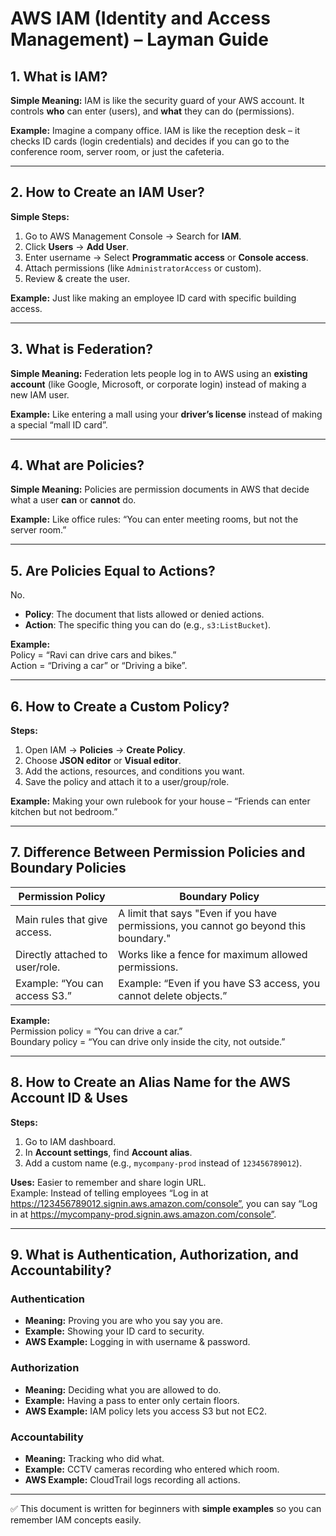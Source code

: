 # AWS IAM (Identity and Access Management) – Layman Guide

## 1. What is IAM?
**Simple Meaning:** IAM is like the security guard of your AWS account. It controls **who** can enter (users), and **what** they can do (permissions).

**Example:** Imagine a company office. IAM is like the reception desk – it checks ID cards (login credentials) and decides if you can go to the conference room, server room, or just the cafeteria.

---

## 2. How to Create an IAM User?
**Simple Steps:**
1. Go to AWS Management Console → Search for **IAM**.
2. Click **Users** → **Add User**.
3. Enter username → Select **Programmatic access** or **Console access**.
4. Attach permissions (like `AdministratorAccess` or custom).
5. Review & create the user.

**Example:** Just like making an employee ID card with specific building access.

---

## 3. What is Federation?
**Simple Meaning:** Federation lets people log in to AWS using an **existing account** (like Google, Microsoft, or corporate login) instead of making a new IAM user.

**Example:** Like entering a mall using your **driver’s license** instead of making a special “mall ID card”.

---

## 4. What are Policies?
**Simple Meaning:** Policies are permission documents in AWS that decide what a user **can** or **cannot** do.

**Example:** Like office rules: “You can enter meeting rooms, but not the server room.”

---

## 5. Are Policies Equal to Actions?
No.  
- **Policy**: The document that lists allowed or denied actions.  
- **Action**: The specific thing you can do (e.g., `s3:ListBucket`).

**Example:**  
Policy = “Ravi can drive cars and bikes.”  
Action = “Driving a car” or “Driving a bike”.

---

## 6. How to Create a Custom Policy?
**Steps:**
1. Open IAM → **Policies** → **Create Policy**.
2. Choose **JSON editor** or **Visual editor**.
3. Add the actions, resources, and conditions you want.
4. Save the policy and attach it to a user/group/role.

**Example:** Making your own rulebook for your house – “Friends can enter kitchen but not bedroom.”

---

## 7. Difference Between Permission Policies and Boundary Policies

| **Permission Policy** | **Boundary Policy** |
|-----------------------|--------------------|
| Main rules that give access. | A limit that says "Even if you have permissions, you cannot go beyond this boundary." |
| Directly attached to user/role. | Works like a fence for maximum allowed permissions. |
| Example: “You can access S3.” | Example: “Even if you have S3 access, you cannot delete objects.” |

**Example:**  
Permission policy = “You can drive a car.”  
Boundary policy = “You can drive only inside the city, not outside.”

---

## 8. How to Create an Alias Name for the AWS Account ID & Uses
**Steps:**
1. Go to IAM dashboard.
2. In **Account settings**, find **Account alias**.
3. Add a custom name (e.g., `mycompany-prod` instead of `123456789012`).

**Uses:** Easier to remember and share login URL.  
Example: Instead of telling employees “Log in at https://123456789012.signin.aws.amazon.com/console”, you can say “Log in at https://mycompany-prod.signin.aws.amazon.com/console”.

---

## 9. What is Authentication, Authorization, and Accountability?

### **Authentication**  
- **Meaning:** Proving you are who you say you are.  
- **Example:** Showing your ID card to security.  
- **AWS Example:** Logging in with username & password.

### **Authorization**  
- **Meaning:** Deciding what you are allowed to do.  
- **Example:** Having a pass to enter only certain floors.  
- **AWS Example:** IAM policy lets you access S3 but not EC2.

### **Accountability**  
- **Meaning:** Tracking who did what.  
- **Example:** CCTV cameras recording who entered which room.  
- **AWS Example:** CloudTrail logs recording all actions.

---

✅ This document is written for beginners with **simple examples** so you can remember IAM concepts easily.
